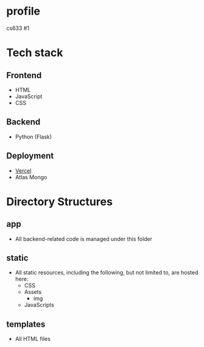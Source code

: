 # profile
cs633 #1

# Tech stack

## Frontend
- HTML
- JavaScript
- CSS

## Backend
- Python (Flask)

## Deployment
- [Vercel](https://vercel.com/docs)
- Atlas Mongo

# Directory Structures

## app

- All backend-related code is managed under this folder

## static

- All static resources, including the following, but not limited to, are hosted here:
  - CSS
  - Assets
    - img
  - JavaScripts

## templates
- All HTML files